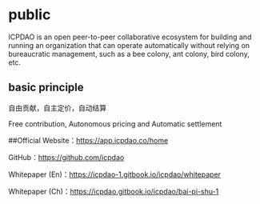 # public
ICPDAO is an open peer-to-peer collaborative ecosystem for building and running an organization that can operate automatically without relying on bureaucratic management, such as a bee colony, ant colony, bird colony, etc.
## basic principle
自由贡献，自主定价，自动结算

Free contribution, Autonomous pricing and Automatic settlement 

##Official Website：https://app.icpdao.co/home

GitHub：https://github.com/icpdao

Whitepaper (En)：https://icpdao-1.gitbook.io/icpdao/whitepaper

Whitepaper (Ch)：https://icpdao.gitbook.io/icpdao/bai-pi-shu-1
